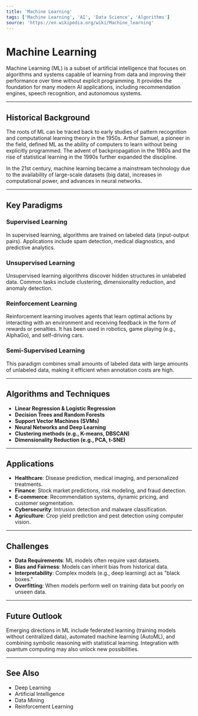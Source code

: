 ```yaml
---
title: 'Machine Learning'
tags: ['Machine Learning', 'AI', 'Data Science', 'Algorithms']
source: 'https://en.wikipedia.org/wiki/Machine_learning'
---
```


# Machine Learning

Machine Learning (ML) is a subset of artificial intelligence that focuses on algorithms and systems capable of learning from data and improving their performance over time without explicit programming. It provides the foundation for many modern AI applications, including recommendation engines, speech recognition, and autonomous systems.

---

## Historical Background

The roots of ML can be traced back to early studies of pattern recognition and computational learning theory in the 1950s. Arthur Samuel, a pioneer in the field, defined ML as the ability of computers to learn without being explicitly programmed. The advent of backpropagation in the 1980s and the rise of statistical learning in the 1990s further expanded the discipline.

In the 21st century, machine learning became a mainstream technology due to the availability of large-scale datasets (big data), increases in computational power, and advances in neural networks.

---

## Key Paradigms

### Supervised Learning

In supervised learning, algorithms are trained on labeled data (input-output pairs). Applications include spam detection, medical diagnostics, and predictive analytics.

### Unsupervised Learning

Unsupervised learning algorithms discover hidden structures in unlabeled data. Common tasks include clustering, dimensionality reduction, and anomaly detection.

### Reinforcement Learning

Reinforcement learning involves agents that learn optimal actions by interacting with an environment and receiving feedback in the form of rewards or penalties. It has been used in robotics, game playing (e.g., AlphaGo), and self-driving cars.

### Semi-Supervised Learning

This paradigm combines small amounts of labeled data with large amounts of unlabeled data, making it efficient when annotation costs are high.

---

## Algorithms and Techniques

- **Linear Regression & Logistic Regression**
- **Decision Trees and Random Forests**
- **Support Vector Machines (SVMs)**
- **Neural Networks and Deep Learning**
- **Clustering methods (e.g., K-means, DBSCAN)**
- **Dimensionality Reduction (e.g., PCA, t-SNE)**

---

## Applications

- **Healthcare**: Disease prediction, medical imaging, and personalized treatments.
- **Finance**: Stock market predictions, risk modeling, and fraud detection.
- **E-commerce**: Recommendation systems, dynamic pricing, and customer segmentation.
- **Cybersecurity**: Intrusion detection and malware classification.
- **Agriculture**: Crop yield prediction and pest detection using computer vision.

---

## Challenges

- **Data Requirements**: ML models often require vast datasets.
- **Bias and Fairness**: Models can inherit bias from historical data.
- **Interpretability**: Complex models (e.g., deep learning) act as "black boxes."
- **Overfitting**: When models perform well on training data but poorly on unseen data.

---

## Future Outlook

Emerging directions in ML include federated learning (training models without centralized data), automated machine learning (AutoML), and combining symbolic reasoning with statistical learning. Integration with quantum computing may also unlock new possibilities.

---

## See Also

- Deep Learning
- Artificial Intelligence
- Data Mining
- Reinforcement Learning
